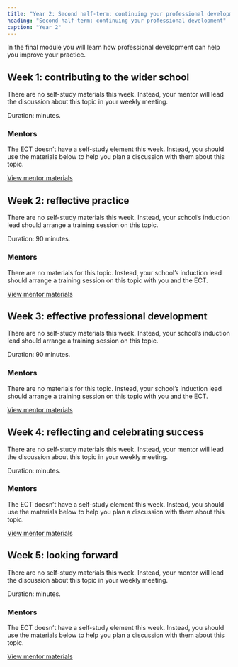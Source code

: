 ```yaml
---
title: "Year 2: Second half-term: continuing your professional development"
heading: "Second half-term: continuing your professional development"
caption: "Year 2"
---
```



In the final module you will learn how professional development can help you improve your practice.

## Week 1: contributing to the wider school

There are no self-study materials this week. Instead, your mentor will lead the discussion about this topic in your weekly meeting. 

Duration:  minutes.


### Mentors

The ECT doesn’t have a self-study element this week. Instead, you should use the materials below to help you plan a discussion with them about this topic.

[View mentor materials](/education-development-trust/year-2-continuing-your-professional-development/summer-week-1-mentor-materials)

## Week 2: reflective practice

There are no self-study materials this week. Instead, your school’s induction lead should arrange a training session on this topic. 



Duration: 90 minutes.


### Mentors

There are no materials for this topic. Instead, your school’s induction lead should arrange a training session on this topic with you and the ECT. 

[View mentor materials](/education-development-trust/year-2-continuing-your-professional-development/summer-week-2-mentor-materials)

## Week 3: effective professional development

There are no self-study materials this week. Instead, your school’s induction lead should arrange a training session on this topic. 

Duration: 90 minutes.


### Mentors

There are no materials for this topic. Instead, your school’s induction lead should arrange a training session on this topic with you and the ECT. 

[View mentor materials](/education-development-trust/year-2-continuing-your-professional-development/summer-week-3-mentor-materials)

## Week 4: reflecting and celebrating success

There are no self-study materials this week. Instead, your mentor will lead the discussion about this topic in your weekly meeting. 

Duration:  minutes.


### Mentors

The ECT doesn’t have a self-study element this week. Instead, you should use the materials below to help you plan a discussion with them about this topic.

[View mentor materials](/education-development-trust/year-2-continuing-your-professional-development/summer-week-4-mentor-materials)

## Week 5: looking forward

There are no self-study materials this week. Instead, your mentor will lead the discussion about this topic in your weekly meeting. 

Duration:  minutes.


### Mentors

The ECT doesn’t have a self-study element this week. Instead, you should use the materials below to help you plan a discussion with them about this topic.

[View mentor materials](/education-development-trust/year-2-continuing-your-professional-development/summer-week-5-mentor-materials)

